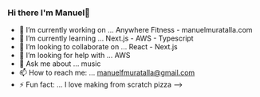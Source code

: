 ### Hi there I'm Manuel👋
- 🔭 I’m currently working on ...
Anywhere Fitness - manuelmuratalla.com
- 🌱 I’m currently learning ...
Next.js - AWS - Typescript
- 👯 I’m looking to collaborate on ...
React - Next.js
- 🤔 I’m looking for help with ...
AWS
- 💬 Ask me about ... music
- 📫 How to reach me: ... manuelfmuratalla@gmail.com
- ⚡ Fun fact: ...
I love making from scratch pizza
-->
